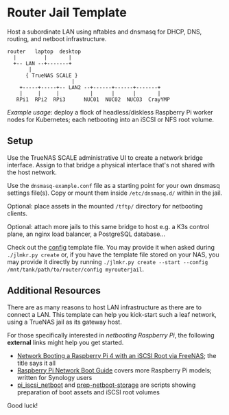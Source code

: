 # Router Jail Template

Host a subordinate LAN using nftables and dnsmasq for DHCP, DNS, routing, and netboot infrastructure.
```
router   laptop  desktop
  |         |       |
  +-- LAN --+-------+
       |
      { TrueNAS SCALE }
                     |
    +-----+-----+-- LAN2 --+------+------+-------+
    |     |     |          |      |      |       |
   RPi1  RPi2  RPi3      NUC01  NUC02  NUC03  CrayYMP
```
*Example usage*: deploy a flock of headless/diskless Raspberry Pi worker nodes for Kubernetes; each netbooting into an iSCSI or NFS root volume.

## Setup

Use the TrueNAS SCALE administrative UI to create a network bridge interface. Assign to that bridge a physical interface that's not shared with the host network.

Use the `dnsmasq-example.conf` file as a starting point for your own dnsmasq settings file(s). Copy or mount them inside `/etc/dnsmasq.d/` within in the jail.

Optional: place assets in the mounted `/tftp/` directory for netbooting clients.

Optional: attach more jails to this same bridge to host e.g. a K3s control plane, an nginx load balancer, a PostgreSQL database...

Check out the [config](./config) template file. You may provide it when asked during `./jlmkr.py create` or, if you have the template file stored on your NAS, you may provide it directly by running `./jlmkr.py create --start --config /mnt/tank/path/to/router/config myrouterjail`.

## Additional Resources

There are as many reasons to host LAN infrastructure as there are to connect a LAN. This template can help you kick-start such a leaf network, using a TrueNAS jail as its gateway host.

For those specifically interested in *netbooting Raspberry Pi*, the following **external** links might help you get started.

* [Network Booting a Raspberry Pi 4 with an iSCSI Root via FreeNAS][G1]; the title says it all
* [Raspberry Pi Network Boot Guide][G2] covers more Raspberry Pi models; written for Synology users
* [pi_iscsi_netboot][s1] and [prep-netboot-storage][s2] are scripts showing preparation of boot assets and iSCSI root volumes

Good luck!

[G1]: https://shawnwilsher.com/2020/05/network-booting-a-raspberry-pi-4-with-an-iscsi-root-via-freenas/
[G2]: https://warmestrobot.com/blog/2021/6/21/raspberry-pi-network-boot-guide
[s1]: https://github.com/tjpetz/pi_iscsi_netboot
[s2]: https://gitlab.com/jnicpon/rpi-prep/-/blob/main/scripts/prep-netboot-storage.fish?ref_type=heads
